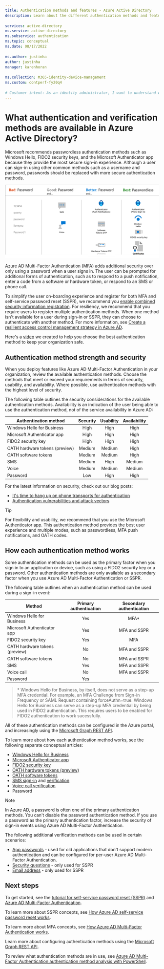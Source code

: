 ```yaml
---
title: Authentication methods and features - Azure Active Directory
description: Learn about the different authentication methods and features available in Azure Active Directory to help improve and secure sign-in events

services: active-directory
ms.service: active-directory
ms.subservice: authentication
ms.topic: conceptual
ms.date: 08/17/2022

ms.author: justinha
author: justinha
manager: karenhoran

ms.collection: M365-identity-device-management
ms.custom: contperf-fy20q4

# Customer intent: As an identity administrator, I want to understand what authentication options are available in Azure AD and how or why I can use them to improve and secure user sign-in events.
---
```

# What authentication and verification methods are available in Azure Active Directory?

Microsoft recommends passwordless authentication methods such as Windows Hello, FIDO2 security keys, and the Microsoft Authenticator app because they provide the most secure sign-in experience. Although a user can sign-in using other common methods such as a username and password, passwords should be replaced with more secure authentication methods.

![Table of the strengths and preferred authentication methods in Azure AD](media/concept-authentication-methods/authentication-methods.png)

Azure AD Multi-Factor Authentication (MFA) adds additional security over only using a password when a user signs in. The user can be prompted for additional forms of authentication, such as to respond to a push notification, enter a code from a software or hardware token, or respond to an SMS or phone call.

To simplify the user on-boarding experience and register for both MFA and self-service password reset (SSPR), we recommend you [enable combined security information registration](howto-registration-mfa-sspr-combined.md). For resiliency, we recommend that you require users to register multiple authentication methods. When one method isn't available for a user during sign-in or SSPR, they can choose to authenticate with another method. For more information, see [Create a resilient access control management strategy in Azure AD](concept-resilient-controls.md).

Here's a [video](https://www.youtube.com/watch?v=LB2yj4HSptc&feature=youtu.be) we created to help you choose the best authentication method to keep your organization safe.

## Authentication method strength and security

When you deploy features like Azure AD Multi-Factor Authentication in your organization, review the available authentication methods. Choose the methods that meet or exceed your requirements in terms of security, usability, and availability. Where possible, use authentication methods with the highest level of security.

The following table outlines the security considerations for the available authentication methods. Availability is an indication of the user being able to use the authentication method, not of the service availability in Azure AD:

| Authentication method          | Security | Usability | Availability |
|--------------------------------|:--------:|:---------:|:------------:|
| Windows Hello for Business     | High     | High      | High         |
| Microsoft Authenticator app    | High     | High      | High         |
| FIDO2 security key             | High     | High      | High         |
| OATH hardware tokens (preview) | Medium   | Medium    | High         |
| OATH software tokens           | Medium   | Medium    | High         |
| SMS                            | Medium   | High      | Medium       |
| Voice                          | Medium   | Medium    | Medium       |
| Password                       | Low      | High      | High         |

For the latest information on security, check out our blog posts:

- [It's time to hang up on phone transports for authentication](https://techcommunity.microsoft.com/t5/azure-active-directory-identity/it-s-time-to-hang-up-on-phone-transports-for-authentication/ba-p/1751752)
- [Authentication vulnerabilities and attack vectors](https://techcommunity.microsoft.com/t5/azure-active-directory-identity/all-your-creds-are-belong-to-us/ba-p/855124)

> [!TIP]
> For flexibility and usability, we recommend that you use the Microsoft Authenticator app. This authentication method provides the best user experience and multiple modes, such as passwordless, MFA push notifications, and OATH codes.

## How each authentication method works

Some authentication methods can be used as the primary factor when you sign in to an application or device, such as using a FIDO2 security key or a password. Other authentication methods are only available as a secondary factor when you use Azure AD Multi-Factor Authentication or SSPR.

The following table outlines when an authentication method can be used during a sign-in event:

| Method                         | Primary authentication | Secondary authentication  |
|--------------------------------|:----------------------:|:-------------------------:|
| Windows Hello for Business     | Yes                    | MFA\*                      |
| Microsoft Authenticator app    | Yes                    | MFA and SSPR              |
| FIDO2 security key             | Yes                    | MFA                       |
| OATH hardware tokens (preview) | No                     | MFA and SSPR              |
| OATH software tokens           | No                     | MFA and SSPR              |
| SMS                            | Yes                    | MFA and SSPR              |
| Voice call                     | No                     | MFA and SSPR              |
| Password                       | Yes                    |                           |

> \* Windows Hello for Business, by itself, does not serve as a step-up MFA credential. For example, an MFA Challenge from Sign-in Frequency or SAML Request containing forceAuthn=true. Windows Hello for Business can serve as a step-up MFA credential by being used in FIDO2 authentication. This requires users to be enabled for FIDO2 authentication to work sucessfully.

All of these authentication methods can be configured in the Azure portal, and increasingly using the [Microsoft Graph REST API](/graph/api/resources/authenticationmethods-overview).

To learn more about how each authentication method works, see the following separate conceptual articles:

* [Windows Hello for Business](/windows/security/identity-protection/hello-for-business/hello-overview)
* [Microsoft Authenticator app](concept-authentication-authenticator-app.md)
* [FIDO2 security key](concept-authentication-passwordless.md#fido2-security-keys)
* [OATH hardware tokens (preview)](concept-authentication-oath-tokens.md#oath-hardware-tokens-preview)
* [OATH software tokens](concept-authentication-oath-tokens.md#oath-software-tokens)
* [SMS sign-in](howto-authentication-sms-signin.md) and [verification](concept-authentication-phone-options.md#mobile-phone-verification)
* [Voice call verification](concept-authentication-phone-options.md)
* Password

> [!NOTE]
> In Azure AD, a password is often one of the primary authentication methods. You can't disable the password authentication method. If you use a password as the primary authentication factor, increase the security of sign-in events using Azure AD Multi-Factor Authentication.

The following additional verification methods can be used in certain scenarios:

* [App passwords](howto-mfa-app-passwords.md) - used for old applications that don't support modern authentication and can be configured for per-user Azure AD Multi-Factor Authentication.
* [Security questions](concept-authentication-security-questions.md) - only used for SSPR
* [Email address](concept-sspr-howitworks.md#authentication-methods) - only used for SSPR

## Next steps

To get started, see the [tutorial for self-service password reset (SSPR)][tutorial-sspr] and [Azure AD Multi-Factor Authentication][tutorial-azure-mfa].

To learn more about SSPR concepts, see [How Azure AD self-service password reset works][concept-sspr].

To learn more about MFA concepts, see [How Azure AD Multi-Factor Authentication works][concept-mfa].

Learn more about configuring authentication methods using the [Microsoft Graph REST API](/graph/api/resources/authenticationmethods-overview).

To review what authentication methods are in use, see [Azure AD Multi-Factor Authentication authentication method analysis with PowerShell](/samples/azure-samples/azure-mfa-authentication-method-analysis/azure-mfa-authentication-method-analysis/).

<!-- INTERNAL LINKS -->
[tutorial-sspr]: tutorial-enable-sspr.md
[tutorial-azure-mfa]: tutorial-enable-azure-mfa.md
[concept-sspr]: concept-sspr-howitworks.md
[concept-mfa]: concept-mfa-howitworks.md
